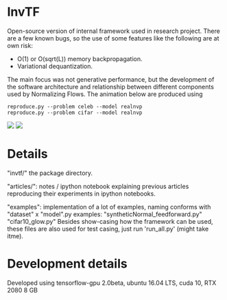 # InvTF
Open-source version of internal framework used in research project. There are a few known bugs, so the use of some features like the following are at own risk:
- O(1) or O(sqrt(L)) memory backpropagation.
- Variational dequantization. 

The main focus was not generative performance, but the development of the software architecture and relationship between different components used by Normalizing Flows. 
The animation below are produced using 

```
reproduce.py --problem celeb --model realnvp
reproduce.py --problem cifar --model realnvp
```

<img src="celeb.gif">
<img src="cifar10.gif">

# Details

"invtf/"	the package directory. 

"articles/":	 notes / ipython notebook explaining previous articles reproducing their experiments in ipython notebooks.

"examples": 	implementation of a lot of examples, naming conforms with "dataset" x "model".py
		examples:
		"syntheticNormal_feedforward.py"
		"cifar10_glow.py"
		Besides show-casing how the framework can be used, these files are also used for test casing, just run 'run_all.py' (might take itme). 


# Development details

Developed using tensorflow-gpu 2.0beta, ubuntu 16.04 LTS, cuda 10, RTX 2080 8 GB


